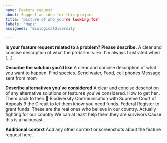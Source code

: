 ```yaml
---
name: Feature request
about: Suggest an idea for this project
title: 'picture of who you're looking for'
labels: 'Maps'
assignees: 'BiologicalDiversity'

---
```


**Is your feature request related to a problem? Please describe.**
A clear and concise description of what the problem is. Ex. I'm always frustrated when [...]

**Describe the solution you'd like**
A clear and concise description of what you want to happen.
Find species.
Send water, Food, cell phones
Message sent from mom

**Describe alternatives you've considered**
A clear and concise description of any alternative solutions or features you've considered.
How to get her . Them back to their 🏡
Biodiversity 
Communication with Supreme Court of Appeals 9 the Circuit to let them know you need funds.
Federal Register to grant funds.
These are the real ones who believe in our country.
Actually fighting for our country 
We can at least help them.they are survivors
Cause this is a haloucast.


**Additional context**
Add any other context or screenshots about the feature request here.
